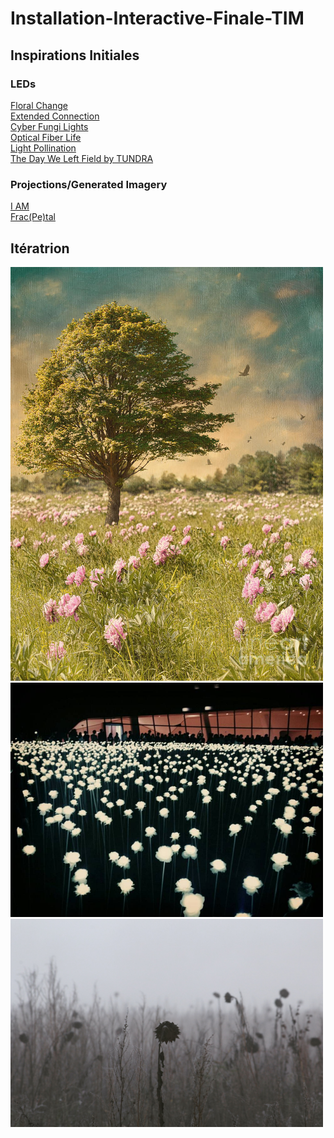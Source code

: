 # Installation-Interactive-Finale-TIM

## Inspirations Initiales

### LEDs

[Floral Change](https://www.youtube.com/watch?v=O7aoqr73o-k)<br>
[Extended Connection](https://www.youtube.com/watch?v=5LgKRbtj-ks&t=72s)<br>
[Cyber Fungi Lights](https://www.youtube.com/watch?v=wcF8yEt-Qic)<br>
[Optical Fiber Life](https://www.youtube.com/watch?v=bbErvzImDXI)<br>
[Light Pollination](https://www.youtube.com/watch?v=tMGpwLvLu9s)<br>
[The Day We Left Field by TUNDRA](https://wearetundra.org/dwlf)

### Projections/Generated Imagery

[I AM](https://www.youtube.com/watch?v=nMmDm6GS2LI)<br>
[Frac(Pe)tal](https://www.youtube.com/watch?v=XlaPyuwytlk)

## Itératrion

<img src="/img/tree-in-a-field-of-flowers.jpg" alt="Single Tree in a Field of Flowers" width="500"/>
<img src="/img/led-flower-garden.jpg" alt="LED Flower Garden" width="500"/>
<img src="/img/withered-nature.jpg" alt="Withered Nature" width="500"/>
